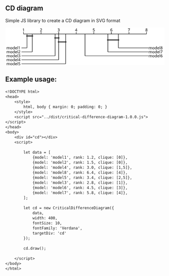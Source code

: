 ## CD diagram 

Simple JS library to create a CD diagram in SVG format

<div align="center">
  <img src="https://raw.githubusercontent.com/dpogoda/critical-difference-diagram/main/example/example.svg" />
</div>

## Example usage:

```
<!DOCTYPE html>
<head>
	<style>
		html, body { margin: 0; padding: 0; }
	</style>
	<script src="../dist/critical-difference-diagram-1.0.0.js"></script>
</head>
<body>
	<div id="cd"></div>
	<script>

		let data = [
			{model: 'model1', rank: 1.2, clique: [0]},
			{model: 'model2', rank: 1.5, clique: [0]},
			{model: 'model4', rank: 3.0, clique: [1,5]},
			{model: 'model8', rank: 6.4, clique: [4]},
			{model: 'model5', rank: 3.4, clique: [2,5]},
			{model: 'model3', rank: 2.8, clique: [1]},
			{model: 'model6', rank: 4.5, clique: [3]},
			{model: 'model7', rank: 5.8, clique: [4]},
		];

		let cd = new CriticalDifferenceDiagram({
			data,
			width: 400,
			fontSize: 10,
			fontFamily: 'Verdana',
			targetDiv: 'cd'
		});

		cd.draw();

	</script>
</body>
</html>
```
